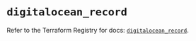 # `digitalocean_record`

Refer to the Terraform Registry for docs: [`digitalocean_record`](https://registry.terraform.io/providers/digitalocean/digitalocean/2.48.1/docs/resources/record).
